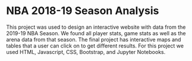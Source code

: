 # NBA 2018-19 Season Analysis

This project was used to design an interactive website with data from the 2019-19 NBA Season. We found all player stats, game stats as well as the arena data from that season. The final project has interactive maps and tables that a user can click on to get different results. For this project we used HTML, Javascript, CSS, Bootstrap, and Jupyter Notebooks. 
